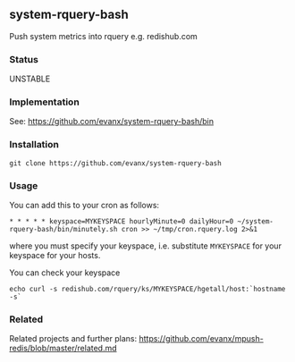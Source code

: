 
## system-rquery-bash

Push system metrics into rquery e.g. redishub.com


### Status

UNSTABLE


### Implementation

See: https://github.com/evanx/system-rquery-bash/bin


### Installation

```shell
git clone https://github.com/evanx/system-rquery-bash
```

### Usage

You can add this to your cron as follows:
```shell
* * * * * keyspace=MYKEYSPACE hourlyMinute=0 dailyHour=0 ~/system-rquery-bash/bin/minutely.sh cron >> ~/tmp/cron.rquery.log 2>&1
```

where you must specify your keyspace, i.e. substitute `MYKEYSPACE` for your keyspace for your hosts.

You can check your keyspace 
```shell
echo curl -s redishub.com/rquery/ks/MYKEYSPACE/hgetall/host:`hostname -s`
```

### Related

Related projects and further plans: https://github.com/evanx/mpush-redis/blob/master/related.md

